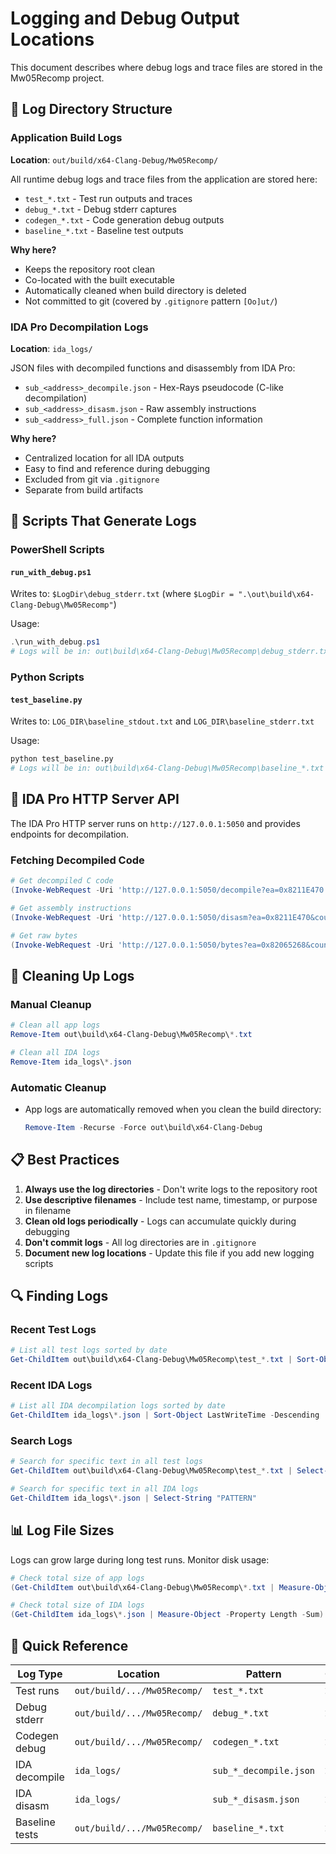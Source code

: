 # Logging and Debug Output Locations

This document describes where debug logs and trace files are stored in the Mw05Recomp project.

## 📁 Log Directory Structure

### Application Build Logs
**Location**: `out/build/x64-Clang-Debug/Mw05Recomp/`

All runtime debug logs and trace files from the application are stored here:

- `test_*.txt` - Test run outputs and traces
- `debug_*.txt` - Debug stderr captures
- `codegen_*.txt` - Code generation debug outputs
- `baseline_*.txt` - Baseline test outputs

**Why here?**
- Keeps the repository root clean
- Co-located with the built executable
- Automatically cleaned when build directory is deleted
- Not committed to git (covered by `.gitignore` pattern `[Oo]ut/`)

### IDA Pro Decompilation Logs
**Location**: `ida_logs/`

JSON files with decompiled functions and disassembly from IDA Pro:

- `sub_<address>_decompile.json` - Hex-Rays pseudocode (C-like decompilation)
- `sub_<address>_disasm.json` - Raw assembly instructions
- `sub_<address>_full.json` - Complete function information

**Why here?**
- Centralized location for all IDA outputs
- Easy to find and reference during debugging
- Excluded from git via `.gitignore`
- Separate from build artifacts

## 🔧 Scripts That Generate Logs

### PowerShell Scripts

#### `run_with_debug.ps1`
Writes to: `$LogDir\debug_stderr.txt` (where `$LogDir = ".\out\build\x64-Clang-Debug\Mw05Recomp"`)

Usage:
```powershell
.\run_with_debug.ps1
# Logs will be in: out\build\x64-Clang-Debug\Mw05Recomp\debug_stderr.txt
```

### Python Scripts

#### `test_baseline.py`
Writes to: `LOG_DIR\baseline_stdout.txt` and `LOG_DIR\baseline_stderr.txt`

Usage:
```bash
python test_baseline.py
# Logs will be in: out\build\x64-Clang-Debug\Mw05Recomp\baseline_*.txt
```

## 📝 IDA Pro HTTP Server API

The IDA Pro HTTP server runs on `http://127.0.0.1:5050` and provides endpoints for decompilation.

### Fetching Decompiled Code

```powershell
# Get decompiled C code
(Invoke-WebRequest -Uri 'http://127.0.0.1:5050/decompile?ea=0x8211E470').Content | Out-File -FilePath 'ida_logs\sub_8211E470_decompile.json'

# Get assembly instructions
(Invoke-WebRequest -Uri 'http://127.0.0.1:5050/disasm?ea=0x8211E470&count=50').Content | Out-File -FilePath 'ida_logs\sub_8211E470_disasm.json'

# Get raw bytes
(Invoke-WebRequest -Uri 'http://127.0.0.1:5050/bytes?ea=0x82065268&count=64').Content | Out-File -FilePath 'ida_logs\sub_82065268_bytes.json'
```

## 🧹 Cleaning Up Logs

### Manual Cleanup
```powershell
# Clean all app logs
Remove-Item out\build\x64-Clang-Debug\Mw05Recomp\*.txt

# Clean all IDA logs
Remove-Item ida_logs\*.json
```

### Automatic Cleanup
- App logs are automatically removed when you clean the build directory:
  ```powershell
  Remove-Item -Recurse -Force out\build\x64-Clang-Debug
  ```

## 📋 Best Practices

1. **Always use the log directories** - Don't write logs to the repository root
2. **Use descriptive filenames** - Include test name, timestamp, or purpose in filename
3. **Clean old logs periodically** - Logs can accumulate quickly during debugging
4. **Don't commit logs** - All log directories are in `.gitignore`
5. **Document new log locations** - Update this file if you add new logging scripts

## 🔍 Finding Logs

### Recent Test Logs
```powershell
# List all test logs sorted by date
Get-ChildItem out\build\x64-Clang-Debug\Mw05Recomp\test_*.txt | Sort-Object LastWriteTime -Descending
```

### Recent IDA Logs
```powershell
# List all IDA decompilation logs sorted by date
Get-ChildItem ida_logs\*.json | Sort-Object LastWriteTime -Descending
```

### Search Logs
```powershell
# Search for specific text in all test logs
Get-ChildItem out\build\x64-Clang-Debug\Mw05Recomp\test_*.txt | Select-String "PATTERN"

# Search for specific text in all IDA logs
Get-ChildItem ida_logs\*.json | Select-String "PATTERN"
```

## 📊 Log File Sizes

Logs can grow large during long test runs. Monitor disk usage:

```powershell
# Check total size of app logs
(Get-ChildItem out\build\x64-Clang-Debug\Mw05Recomp\*.txt | Measure-Object -Property Length -Sum).Sum / 1MB

# Check total size of IDA logs
(Get-ChildItem ida_logs\*.json | Measure-Object -Property Length -Sum).Sum / 1MB
```

## 🚀 Quick Reference

| Log Type | Location | Pattern | Committed? |
|----------|----------|---------|------------|
| Test runs | `out/build/.../Mw05Recomp/` | `test_*.txt` | ❌ No |
| Debug stderr | `out/build/.../Mw05Recomp/` | `debug_*.txt` | ❌ No |
| Codegen debug | `out/build/.../Mw05Recomp/` | `codegen_*.txt` | ❌ No |
| IDA decompile | `ida_logs/` | `sub_*_decompile.json` | ❌ No |
| IDA disasm | `ida_logs/` | `sub_*_disasm.json` | ❌ No |
| Baseline tests | `out/build/.../Mw05Recomp/` | `baseline_*.txt` | ❌ No |

